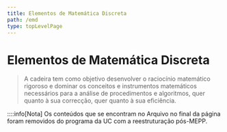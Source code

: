 ```yaml
---
title: Elementos de Matemática Discreta
path: /emd
type: topLevelPage
---
```


# Elementos de Matemática Discreta

> A cadeira tem como objetivo desenvolver o raciocínio matemático rigoroso e dominar os conceitos e instrumentos matemáticos necessários para a análise de procedimentos e algoritmos, quer quanto à sua correcção, quer quanto à sua eficiência.

::::info[Nota]
Os conteúdos que se encontram no Arquivo no final da página foram removidos do programa da UC com a reestruturação pós-MEPP.

